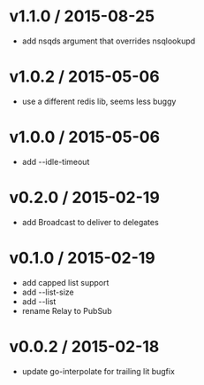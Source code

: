 
v1.1.0 / 2015-08-25
==================

  * add nsqds argument that overrides nsqlookupd


v1.0.2 / 2015-05-06
===================

  * use a different redis lib, seems less buggy

v1.0.0 / 2015-05-06
===================

  * add --idle-timeout

v0.2.0 / 2015-02-19
===================

  * add Broadcast to deliver to delegates

v0.1.0 / 2015-02-19
===================

  * add capped list support
  * add --list-size
  * add --list
  * rename Relay to PubSub

v0.0.2 / 2015-02-18
===================

 - update go-interpolate for trailing lit bugfix
